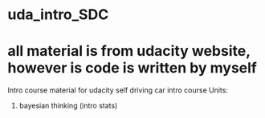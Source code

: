 # uda_intro_SDC
# all material is from udacity website, however is code is written by myself
Intro course material for udacity self driving car intro course
Units:

1. bayesian thinking (intro stats)

